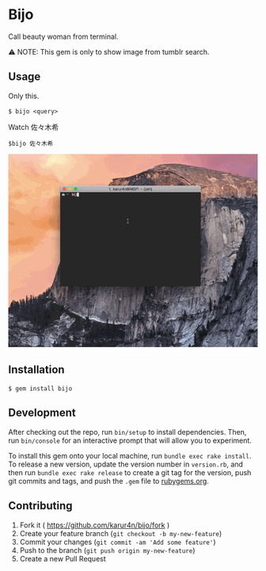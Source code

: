# Bijo

Call beauty woman from terminal.

:warning: NOTE: This gem is only to show image from tumblr search.

## Usage
Only this.
```
$ bijo <query>
```

Watch 佐々木希
```
$bijo 佐々木希
```

![佐々木希 - demo](https://raw.githubusercontent.com/karur4n/bijo/master/images/bijo.gif)

## Installation
```
$ gem install bijo
```

## Development

After checking out the repo, run `bin/setup` to install dependencies. Then, run `bin/console` for an interactive prompt that will allow you to experiment.

To install this gem onto your local machine, run `bundle exec rake install`. To release a new version, update the version number in `version.rb`, and then run `bundle exec rake release` to create a git tag for the version, push git commits and tags, and push the `.gem` file to [rubygems.org](https://rubygems.org).

## Contributing

1. Fork it ( https://github.com/karur4n/bijo/fork )
2. Create your feature branch (`git checkout -b my-new-feature`)
3. Commit your changes (`git commit -am 'Add some feature'`)
4. Push to the branch (`git push origin my-new-feature`)
5. Create a new Pull Request
